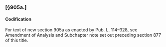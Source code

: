 ### [§905a.] ###

#### Codification ####

For text of new section 905a as enacted by Pub. L. 114–328, see Amendment of Analysis and Subchapter note set out preceding section 877 of this title.